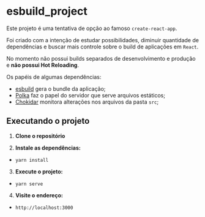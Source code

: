 # esbuild_project

Este projeto é uma tentativa de opção ao famoso `create-react-app`.

Foi criado com a intenção de estudar possibilidades, diminuir quantidade de dependências e buscar mais controle sobre o build de aplicações em `React`.

No momento não possui builds separados de desenvolvimento e produção e **não possui Hot Reloading**.

Os papéis de algumas dependências:

- [esbuild](https://github.com/evanw/esbuild) gera o bundle da aplicação;
- [Polka](https://www.npmjs.com/package/polka) faz o papel do servidor que serve arquivos estáticos;
- [Chokidar](https://www.npmjs.com/package/chokidar) monitora alterações nos arquivos da pasta `src`;

## Executando o projeto

1. **Clone o repositório**

2. **Instale as dependências:**
  - `yarn install`

3. **Execute o projeto:**
  - `yarn serve`

4. **Visite o endereço:**
 - `http://localhost:3000`
